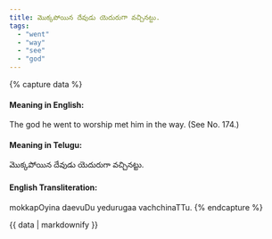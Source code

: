 ```yaml
---
title: మొక్కపోయిన దేవుడు యెదురుగా వచ్చినట్టు.
tags:
  - "went"
  - "way"
  - "see"
  - "god"
---
```


{% capture data %}
#### Meaning in English:
The god he went to worship met him in the way.
(See No. 174.)

#### Meaning in Telugu:
మొక్కపోయిన దేవుడు యెదురుగా వచ్చినట్టు.

#### English Transliteration:
mokkapOyina daevuDu yedurugaa vachchinaTTu.
{% endcapture %}

<div class="notice">{{ data | markdownify }}</div>

